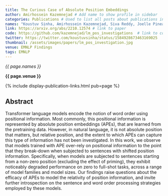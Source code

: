 ```yaml
---
title: The Curious Case of Absolute Position Embeddings
author: Amirhossein Kazemnejad # Add name to show profile in sidebar
categories: Publications # Used to list all posts about publications in /publications/
names: "Koustuv Sinha, Amirhossein Kazemnejad, Siva Reddy, Joelle Pineau, Dieuwke Hupkes, Adina Williams"
link: https://arxiv.org/abs/2210.12574 # link to paper
code: https://github.com/kazemnejad/lm_pos_investigations  # link to code (optional)
twitter: https://twitter.com/koustuvsinha/status/1584928673463169025
thumbnail: /assets/images/papers/lm_pos_investigation.jpg
venue: EMNLP Findings
tags: EMNLP
---
```



*{{ page.names }}*

**{{ page.venue }}**

{% include display-publication-links.html pub=page %}

## Abstract

Transformer language models encode the notion of word order using positional information. Most commonly, this positional information is represented by absolute position embeddings (APEs), that are learned from the pretraining data. However, in natural language, it is not absolute position that matters, but relative position, and the extent to which APEs can capture this type of information has not been investigated. In this work, we observe that models trained with APE over-rely on positional information to the point that they break-down when subjected to sentences with shifted position information. Specifically, when models are subjected to sentences starting from a non-zero position (excluding the effect of priming), they exhibit noticeably degraded performance on zero to full-shot tasks, across a range of model families and model sizes. Our findings raise questions about the efficacy of APEs to model the relativity of position information, and invite further introspection on the sentence and word order processing strategies employed by these models.

